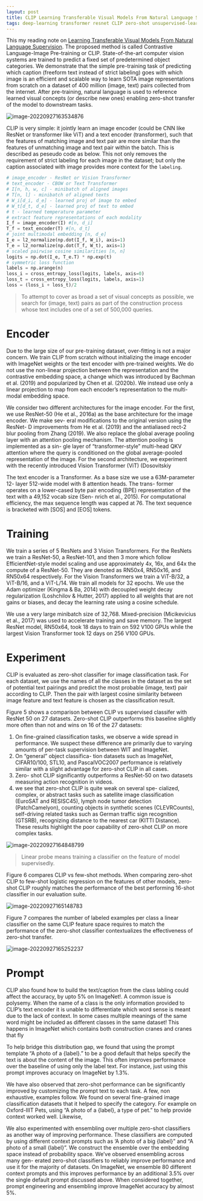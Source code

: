 ```yaml
---
layout: post
title: CLIP Learning Transferable Visual Models From Natural Language Supervision
tags: deep-learning transformer resnet CLIP zero-shot unsupervised-learning imagenet multimodality
---
```

This my reading note on [Learning Transferable Visual Models From Natural Language Supervision](https://arxiv.org/abs/2103.00020v1). The proposed method is called Contrastive Language-Image Pre-training or CLIP. State-of-the-art computer vision systems are trained to predict a fixed set of predetermined object categories. We demonstrate that the simple pre-training task of predicting which caption (freeform text instead of strict labeling) goes with which image is an efficient and scalable way to learn SOTA image representations from scratch on a dataset of 400 million (image, text) pairs collected from the internet. After pre-training, natural language is used to reference learned visual concepts (or describe new ones) enabling zero-shot transfer of the model to downstream tasks.

![image-20220927163534876](https://raw.githubusercontent.com/zhangtemplar/zhangtemplar.github.io/master/uPic/2022_09_27_16_35_35_image-20220927163534876.png)

CLIP is very simple: it jointly learn an image encoder (could be CNN like ResNet or transformer like ViT) and a text encoder (transformer), such that the features of matching image and text pair are more similar than the features of unmatching image and text pair within the batch. This is described as peseudo code as below. This not only removes the requirement of strict labeling for each image in the dataset; but only the caption associated with image provides more context for the `labeling`.

```python
# image_encoder - ResNet or Vision Transformer 
# text_encoder - CBOW or Text Transformer 
# I[n, h, w, c] - minibatch of aligned images
# T[n, l] - minibatch of aligned texts
# W_i[d_i, d_e] - learned proj of image to embed 
# W_t[d_t, d_e] - learned proj of text to embed 
# t - learned temperature parameter
# extract feature representations of each modality 
I_f = image_encoder(I) #[n, d_i] 
T_f = text_encoder(T) #[n, d_t]
# joint multimodal embedding [n, d_e] 
I_e = l2_normalize(np.dot(I_f, W_i), axis=1) 
T_e = l2_normalize(np.dot(T_f, W_t), axis=1)
# scaled pairwise cosine similarities [n, n] 
logits = np.dot(I_e, T_e.T) * np.exp(t)
# symmetric loss function 
labels = np.arange(n)
loss_i = cross_entropy_loss(logits, labels, axis=0) 
loss_t = cross_entropy_loss(logits, labels, axis=1) 
loss = (loss_i + loss_t)/2
```

> To attempt to cover as broad a set of visual concepts as possible, we search for (image, text) pairs as part of the construction process whose text includes one of a set of 500,000 queries.

# Encoder

Due to the large size of our pre-training dataset, over-fitting is not a major concern. We train CLIP from scratch without initializing the image encoder with ImageNet weights or the text encoder with pre-trained weights. We do not use the non-linear projection between the representation and the contrastive embedding space, a change which was introduced by Bachman et al. (2019) and popularized by Chen et al. (2020b). We instead use only a linear projection to map from each encoder’s representation to the multi-modal embedding space.

We consider two different architectures for the image encoder. For the first, we use ResNet-50 (He et al., 2016a) as the base architecture for the image encoder. We make sev- eral modifications to the original version using the ResNet- D improvements from He et al. (2019) and the antialiased rect-2 blur pooling from Zhang (2019). We also replace the global average pooling layer with an attention pooling mechanism. The attention pooling is implemented as a sin- gle layer of “transformer-style” multi-head QKV attention where the query is conditioned on the global average-pooled representation of the image. For the second architecture, we experiment with the recently introduced Vision Transformer (ViT) (Dosovitskiy

The text encoder is a Transformer. As a base size we use a 63M-parameter 12- layer 512-wide model with 8 attention heads. The trans- former operates on a lower-cased byte pair encoding (BPE) representation of the text with a 49,152 vocab size (Sen- nrich et al., 2015). For computational efficiency, the max sequence length was capped at 76. The text sequence is bracketed with [SOS] and [EOS] tokens.

# Training

We train a series of 5 ResNets and 3 Vision Transformers. For the ResNets we train a ResNet-50, a ResNet-101, and then 3 more which follow EfficientNet-style model scaling and use approximately 4x, 16x, and 64x the compute of a ResNet-50. They are denoted as RN50x4, RN50x16, and RN50x64 respectively. For the Vision Transformers we train a ViT-B/32, a ViT-B/16, and a ViT-L/14. We train all models for 32 epochs. We use the Adam optimizer (Kingma & Ba, 2014) with decoupled weight decay regularization (Loshchilov & Hutter, 2017) applied to all weights that are not gains or biases, and decay the learning rate using a cosine schedule.

We use a very large minibatch size of 32,768. Mixed-precision (Micikevicius et al., 2017) was used to accelerate training and save memory. The largest ResNet model, RN50x64, took 18 days to train on 592 V100 GPUs while the largest Vision Transformer took 12 days on 256 V100 GPUs. 

# Experiment

CLIP is evaluated as zero-shot classifier for image classification task. For each dataset, we use the names of all the classes in the dataset as the set of potential text pairings and predict the most probable (image, text) pair according to CLIP. Then the pair with largest cosine similarity between image feature and text feature is chosen as the classification result.

Figure 5 shows a comparison between CLIP vs supervised classifer with ResNet 50 on 27 datasets. Zero-shot CLIP outperforms this baseline slightly more often than not and wins on 16 of the 27 datasets:

1. On fine-grained classification tasks, we observe a wide spread in performance. We suspect these difference are primarily due to varying amounts of per-task supervision between WIT and ImageNet.
2. On “general” object classifica- tion datasets such as ImageNet, CIFAR10/100, STL10, and PascalVOC2007 performance is relatively similar with a slight advantage for zero-shot CLIP in all cases.
3. Zero- shot CLIP significantly outperforms a ResNet-50 on two datasets measuring action recognition in videos. 
4. we see that zero-shot CLIP is quite weak on several spe- cialized, complex, or abstract tasks such as satellite image classification (EuroSAT and RESISC45), lymph node tumor detection (PatchCamelyon), counting objects in synthetic scenes (CLEVRCounts), self-driving related tasks such as German traffic sign recognition (GTSRB), recognizing distance to the nearest car (KITTI Distance). These results highlight the poor capability of zero-shot CLIP on more complex tasks. 

![image-20220927164848799](https://raw.githubusercontent.com/zhangtemplar/zhangtemplar.github.io/master/uPic/2022_09_27_16_48_48_image-20220927164848799.png)

> Linear probe means training a classifier on the feature of model supervisedly.

Figure 6 compares CLIP vs few-shot methods. When comparing zero-shot CLIP to few-shot logistic regression on the features of other models, zero-shot CLIP roughly matches the performance of the best performing 16-shot classifier in our evaluation suite.

![image-20220927165148783](https://raw.githubusercontent.com/zhangtemplar/zhangtemplar.github.io/master/uPic/2022_09_27_16_51_48_image-20220927165148783.png)

Figure 7 compares the number of labeled examples per class a linear classifier on the same CLIP feature space requires to match the performance of the zero-shot classifier contextualizes the effectiveness of zero-shot transfer. 

![image-20220927165252237](https://raw.githubusercontent.com/zhangtemplar/zhangtemplar.github.io/master/uPic/2022_09_27_16_52_52_image-20220927165252237.png)

# Prompt

CLIP also found how to build the text/caption from the class labling could affect the accuracy, by upto 5% on ImageNet!. A common issue is polysemy. When the name of a class is the only information provided to CLIP’s text encoder it is unable to differentiate which word sense is meant due to the lack of context. In some cases multiple meanings of the same word might be included as different classes in the same dataset! This happens in ImageNet which contains both construction cranes and cranes that fly

To help bridge this distribution gap, we found that using the prompt template “A photo of a {label}.” to be a good default that helps specify the text is about the content of the image. This often improves performance over the baseline of using only the label text. For instance, just using this prompt improves accuracy on ImageNet by 1.3%.

We have also observed that zero-shot performance can be significantly improved by customizing the prompt text to each task. A few, non exhaustive, examples follow. We found on several fine-grained image classification datasets that it helped to specify the category. For example on Oxford-IIIT Pets, using “A photo of a {label}, a type of pet.” to help provide context worked well. Likewise,

We also experimented with ensembling over multiple zero-shot classifiers as another way of improving performance. These classifiers are computed by using different context prompts such as ‘A photo of a big {label}” and “A photo of a small {label}”. We construct the ensemble over the embedding space instead of probability space.  We’ve observed ensembling across many gen- erated zero-shot classifiers to reliably improve performance and use it for the majority of datasets. On ImageNet, we ensemble 80 different context prompts and this improves performance by an additional 3.5% over the single default prompt discussed above. When considered together, prompt engineering and ensembling improve ImageNet accuracy by almost 5%.
